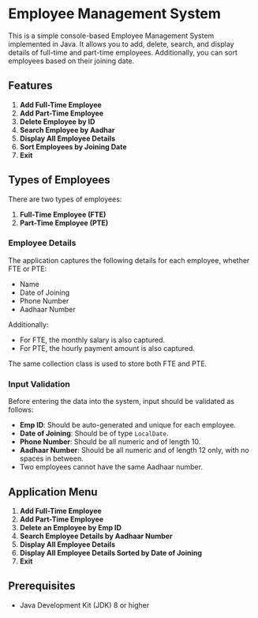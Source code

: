 # Employee Management System

This is a simple console-based Employee Management System implemented in Java. It allows you to add, delete, search, and display details of full-time and part-time employees. Additionally, you can sort employees based on their joining date.

## Features

1. **Add Full-Time Employee**
2. **Add Part-Time Employee**
3. **Delete Employee by ID**
4. **Search Employee by Aadhar**
5. **Display All Employee Details**
6. **Sort Employees by Joining Date**
7. **Exit**

## Types of Employees

There are two types of employees:
1. **Full-Time Employee (FTE)**
2. **Part-Time Employee (PTE)**

### Employee Details

The application captures the following details for each employee, whether FTE or PTE:
- Name
- Date of Joining
- Phone Number
- Aadhaar Number

Additionally:
- For FTE, the monthly salary is also captured.
- For PTE, the hourly payment amount is also captured.

The same collection class is used to store both FTE and PTE.

### Input Validation

Before entering the data into the system, input should be validated as follows:
- **Emp ID**: Should be auto-generated and unique for each employee.
- **Date of Joining**: Should be of type `LocalDate`.
- **Phone Number**: Should be all numeric and of length 10.
- **Aadhaar Number**: Should be all numeric and of length 12 only, with no spaces in between.
- Two employees cannot have the same Aadhaar number.

## Application Menu

1. **Add Full-Time Employee**
2. **Add Part-Time Employee**
3. **Delete an Employee by Emp ID**
4. **Search Employee Details by Aadhaar Number**
5. **Display All Employee Details**
6. **Display All Employee Details Sorted by Date of Joining**
7. **Exit**

## Prerequisites

- Java Development Kit (JDK) 8 or higher
